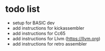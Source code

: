 # todo list

* setup for BASIC dev
* add instructions for kickassembler
* add instructions for Cc65
* add instructions for Llvm (https://llvm.org)
* add  instructions for retro assembler
